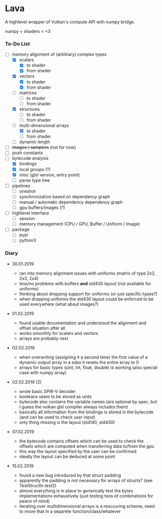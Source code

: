 # Lava

A highlevel wrapper of Vulkan's compute API with numpy bridge.

numpy + shaders = <3

### To-Do List
- [ ] memory alignment of (arbitrary) complex types
  - [x] scalars
    - [x] to shader
    - [x] from shader
  - [x] vectors
    - [x] to shader
    - [x] from shader
  - [ ] matrices
    - [ ] to shader
    - [ ] from shader
  - [x] structures
    - [ ] to shader
    - [ ] from shader
  - [ ] multi-dimensional arrays
    - [x] to shader
    - [ ] from shader
  - [ ] dynamic length
- [ ] ~~images / samplers~~ (not for now)
- [ ] push constants
- [ ] bytecode analysis
  - [x] bindings
  - [x] local groups (?)
  - [x] misc (glsl version, entry point)
  - [ ] parse type tree
- [ ] pipelines
  - [ ] oneshot
  - [ ] synchronization based on dependency graph
  - [ ] manual / automatic dependency dependency graph
  - [ ] gpu buffers/images (?)
- [ ] highlevel interface
  - [ ] session
  - [ ] memory management (CPU / GPU, Buffer / Uniform / Image)
- [ ] package
  - [ ] pypi
  - [ ] python3

### Diary

* 30.01.2019
  * ran into memory alignment issues with uniforms (matrix of type 2x2, 2x3, 2x4)
  * less/no problems with buffers **and** std430 layout (not available for uniforms) 
  * thinking about dropping support for uniforms (or just specific types?)
  * when dropping uniforms the std430 layout could be enforced to be used everywhere (what about images?)

* 01.02.2019
  * found usable documentation and understood the alignment and offset situation after all
  * works smoothly for scalars and vectors
  * arrays are probably next

* 02.02.2019
  * when overwriting (assigning it a second time) the first value of a dynamic output array in a ssbo it resets the entire array to 0
  * arrays for basic types (uint, int, float, double) is working (also special case with numpy array)

* 02.02.2019 (2)
  * wrote basic SPIR-V decoder
  * booleans seem to be stored as uints
  * bytecode also contains the variable names (are optional by spec, but I guess the vulkan glsl compiler always includes them)
  * basically all information from the bindings is stored in the bytecode (and can be used to check user input)
  * only thing missing is the layout (std140, std430)
 
* 07.02.2019
  * the bytecode contains offsets which can be used to check the offsets which are computed when transferring data to/from the gpu
  * this way the layout specified by the user can be confirmed
  * ideally the layout can be deduced at some point

* 15.02.2019
  * found a new bug introduced by that struct padding
  * apparently the padding is not necessary for arrays of structs? (see TestStructIn.test2)
  * almost everything is in place to generically test the bytes implementations exhaustively (just testing tons of combinations for peace of mind)
  * iterating over multidimensional arrays is a reoccuring scheme, need to move that in a separete function/class/whatever